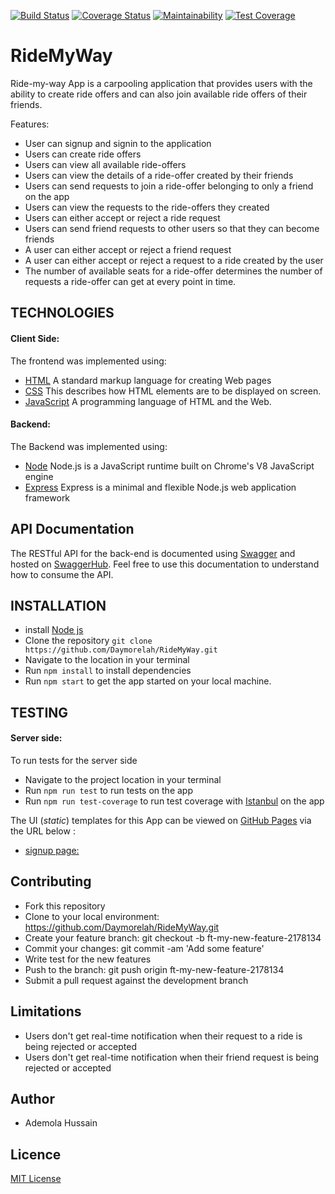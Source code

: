 [![Build Status](https://travis-ci.org/Daymorelah/RideMyWay.svg?branch=ft-user-signup-2178134)](https://travis-ci.org/Daymorelah/PostIt)
[![Coverage Status](https://coveralls.io/repos/github/Daymorelah/RideMyWay/badge.svg?branch=ft-update-user-details-2178134)](https://coveralls.io/github/Daymorelah/RideMyWay?branch=ft-update-user-details-2178134)
[![Maintainability](https://api.codeclimate.com/v1/badges/7b39a3c4a60595176942/maintainability)](https://codeclimate.com/github/Daymorelah/RideMyWay/maintainability)
[![Test Coverage](https://api.codeclimate.com/v1/badges/7b39a3c4a60595176942/test_coverage)](https://codeclimate.com/github/Daymorelah/RideMyWay/test_coverage)

# RideMyWay
Ride-my-way App is a carpooling application that provides users with the ability to create ride offers and can also join available ride offers of their friends.

Features:
- User can signup and signin to the application
- Users can create ride offers
- Users can view all available ride-offers
- Users can view the details of a ride-offer created by their friends
- Users can send requests to join a ride-offer belonging to only a friend on the app
- Users can view the requests to the ride-offers they created
- Users can either accept or reject a ride request
- Users can send friend requests to other users so that they can become friends
- A user can either accept or reject a friend request
- A user can either accept or reject a request to a ride created by the user
- The number of available seats for a ride-offer determines the number of requests a ride-offer can get at every point in time.

## TECHNOLOGIES
#### Client Side:
The frontend was implemented using:
* [HTML](https://www.w3schools.com/Html/) A standard markup language for creating Web pages
* [CSS](https://www.w3schools.com/css/css_intro.asp) This describes how HTML elements are to be displayed on screen.
* [JavaScript](https://www.w3schools.com/js/default.asp) A programming language of HTML and the Web.

#### Backend:
The Backend was implemented using: 
 * [Node](https://nodejs.org/en/) Node.js is a JavaScript runtime built on Chrome's V8 JavaScript engine
 * [Express](https://expressjs.com/) Express is a minimal and flexible Node.js web application framework 
 
 ## API Documentation
 The RESTful API for the back-end is documented using [Swagger](https://swagger.io/) and hosted on [SwaggerHub](https://app.swaggerhub.com/signup). Feel free to use this documentation to understand how to consume the API.
 
 ## INSTALLATION
 * install [Node js](https://nodejs.org/en/)
 * Clone the repository `git clone https://github.com/Daymorelah/RideMyWay.git` 
 * Navigate to the location in your terminal
 * Run `npm install` to install dependencies
 * Run `npm start` to get the app started on your local machine.
 
 ## TESTING
 #### Server side:
To run tests for the server side
* Navigate to the project location in your terminal
* Run `npm run test` to run tests on the app
* Run `npm run test-coverage` to run test coverage with [Istanbul](https://istanbul.js.org/) on the app

The UI (_static_) templates for this App can be viewed on [GitHub Pages](https://pages.github.com/) via the URL below :
* [signup page:](https://daymorelah.github.io/RideMyWay/UI/html/signup.html)

## Contributing
* Fork this repository
* Clone to your local environment: https://github.com/Daymorelah/RideMyWay.git
* Create your feature branch: git checkout -b ft-my-new-feature-2178134
* Commit your changes: git commit -am 'Add some feature'
* Write test for the new features
* Push to the branch: git push origin ft-my-new-feature-2178134
* Submit a pull request against the development branch

## Limitations
* Users don't get real-time notification when their request to a ride is being rejected or accepted
* Users don't get real-time notification when their friend request is being rejected or accepted

## Author
* Ademola Hussain

## Licence 
[MIT License](https://github.com/Kenec/PostIt/blob/master/LICENSE)
